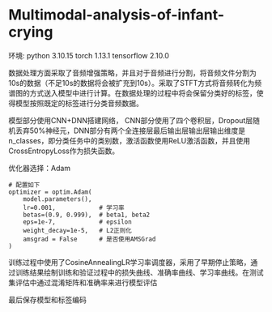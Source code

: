 # Multimodal-analysis-of-infant-crying
环境:
python 3.10.15
torch 1.13.1
tensorflow 2.10.0

数据处理方面采取了音频增强策略，并且对于音频进行分割，将音频文件分割为10s的数据（不足10s的数据将会被扩充到10s）。采取了STFT方式将音频转化为频谱图的方式送入模型中进行计算。在数据处理的过程中将会保留分类好的标签，使得模型按照既定的标签进行分类音频数据。

模型部分使用CNN+DNN搭建网络，
CNN部分使用了四个卷积层，Dropout层随机丢弃50%神经元，DNN部分有两个全连接层最后输出层输出层输出维度是n_classes，即分类任务中的类别数，激活函数使用ReLU激活函数，并且使用CrossEntropyLoss作为损失函数。

优化器选择：Adam

    # 配置如下
    optimizer = optim.Adam(
        model.parameters(),
        lr=0.001,            # 学习率
        betas=(0.9, 0.999),  # beta1, beta2
        eps=1e-7,            # epsilon
        weight_decay=1e-5,   # L2正则化
        amsgrad = False      # 是否使用AMSGrad
    )

训练过程中使用了CosineAnnealingLR学习率调度器，采用了早期停止策略，通过训练结果绘制训练和验证过程中的损失曲线、准确率曲线、学习率曲线。在测试集评估中通过混淆矩阵和准确率来进行模型评估

最后保存模型和标签编码